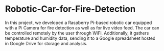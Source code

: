 # Robotic-Car-for-Fire-Detection
In this project, we developed a Raspberry Pi-based robotic car equipped with a Pi Camera for fire detection as well as for live  video feed. The car can be controlled remotely by the user through WiFi. Additionally, it gathers temperature and humidity data, sending it to a Google spreadsheet hosted in Google Drive for storage and analysis.
